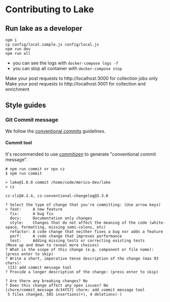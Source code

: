 # Contributing to Lake

## Run lake as a developer

```
npm i
cp config/local.sample.js config/local.js
npm run dev
npm run all
```

- you can see the logs with `docker-compose logs -f`
- you can stop all container with `docker-compose stop`

Make your post requests to http://localhost:3000 for collection jobs only
Make your post requests to http://localhost:3001 for collection and enrichment

## Style guides
### Git Commit message
We follow the [conventional commits](https://www.conventionalcommits.org/en/v1.0.0/#summary) guidelines. 

#### Commit tool
It's recommended to use [commitizen](https://www.npmjs.com/package/commitizen) to generate "conventional commit message".  
```shell
# npm run commit or npx cz
$ npm run commit

> lake@1.0.0 commit /home/code/merico-dev/lake
> cz

cz-cli@4.2.4, cz-conventional-changelog@3.3.0

? Select the type of change that you're committing: (Use arrow keys)
> feat:     A new feature
  fix:      A bug fix
  docs:     Documentation only changes
  style:    Changes that do not affect the meaning of the code (white-space, formatting, missing semi-colons, etc) 
  refactor: A code change that neither fixes a bug nor adds a feature
  perf:     A code change that improves performance
  test:     Adding missing tests or correcting existing tests
(Move up and down to reveal more choices)
? What is the scope of this change (e.g. component or file name): (press enter to skip) 
? Write a short, imperative tense description of the change (max 93 chars):
 (23) add commit message tool
? Provide a longer description of the change: (press enter to skip)

? Are there any breaking changes? No
? Does this change affect any open issues? No
[chore/commit_message dc34f57] chore: add commit message tool
 5 files changed, 585 insertions(+), 4 deletions(-)
```
